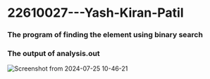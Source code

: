 # 22610027---Yash-Kiran-Patil

<h3>The program of finding the element using binary search</h3>



<h3>The output of analysis.out</h3>

![Screenshot from 2024-07-25 10-46-21](https://github.com/user-attachments/assets/0214732c-36e9-4cf2-8403-e1bc20a98658)
